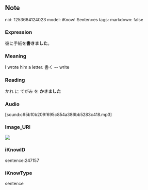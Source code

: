 ## Note
nid: 1253684124023
model: iKnow! Sentences
tags: 
markdown: false

### Expression
彼に手紙を<b>書きました</b>。

### Meaning
I wrote him a letter.
書く -- write

### Reading
かれ に てがみ を <b>かきました</b>

### Audio
[sound:c65b10b209f695c854a386bb5283c418.mp3]

### Image_URI
<img src="060ee922f9bc2e8e3dbc454e4d68dd83.jpg">

### iKnowID
sentence:247157

### iKnowType
sentence
